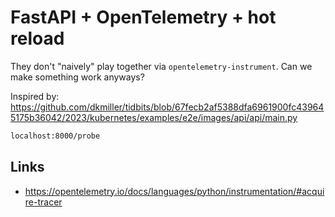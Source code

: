 # FastAPI + OpenTelemetry + hot reload

They don't "naively" play together via `opentelemetry-instrument`. Can we make
something work anyways?

Inspired by:
https://github.com/dkmiller/tidbits/blob/67fecb2af5388dfa6961900fc439645175b36042/2023/kubernetes/examples/e2e/images/api/api/main.py

```bash
localhost:8000/probe
```

## Links

- https://opentelemetry.io/docs/languages/python/instrumentation/#acquire-tracer
